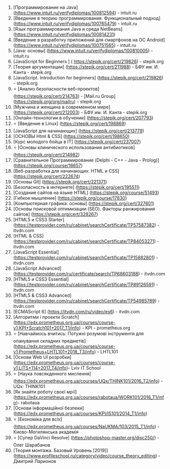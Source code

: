 1. [Программирование на Java] (https://www.intuit.ru/verifydiplomas/100812594) - intuit.ru
2. [Введение в теорию программирования. Функциональный подход] (https://www.intuit.ru/verifydiplomas/100765479) - intuit.ru
3. [Язык программирования Java и среда NetBeans] (https://www.intuit.ru/verifydiplomas/100814231)
4. [Введение в разработку приложений для смартфонов на ОС Android] (https://www.intuit.ru/verifydiplomas/100751565) - intuit.ru
5. [Java: основы] (https://www.intuit.ru/verifydiplomas/100810005) - intuit.ru
6. [JavaScript for Beginners ] ( https://stepik.org/cert/219826) - stepik.org
7. [Теория аргументации] (https://stepik.org/cert/211988) - БФУ им. И. Канта - stepik.org
8. [JavaScript. Introduction for beginners] (https://stepik.org/cert/219826) - stepik.org
9. ⭐ [Анализ безопасности веб-проектов] (https://stepik.org/cert/214763) - [Mail.ru Group] (https://stepik.org/org/mailru) - stepik.org
10. [Мужчина и женщина в современном мире] (https://stepik.org/cert/212003) - БФУ им. И. Канта - stepik.org
11. [Онлайн-технологии в обучении] (https://stepik.org/cert/207793)
12. ⭐ [Введение в Linux] (https://stepik.org/cert/198869)
13. [JavaScript для начинающих] (https://stepik.org/cert/213779)
14. [ОСНОВЫ Html & CSS] (https://stepik.org/cert/198650)
15. [Курс молодого бойца в IT] (https://stepik.org/cert/237007)
16. ⭐ [Основы клинического использования антибиотиков] (https://stepik.org/cert/214982)
17. [Сравнительное Программирование (Delphi - C++ - Java - Prolog)] (https://stepik.org/course/16657)
18. [Веб-разработка для начинающих: HTML и CSS] (https://stepik.org/cert/222674)
19. [Основы Git] (https://stepik.org/cert/221371)
20. [Безопасность в интернете] (https://stepik.org/cert/195511)
21. [Создание сайтов на языке HTML] (https://stepik.org/course/51493)
22. [Гибкое мышление] (https://stepik.org/course/17830)
23. [Компьютерная графика: основы] (https://stepik.org/cert/327601)
24. [Основы поисковой оптимизации (SEO). Факторы ранжирования сайтов] (https://stepik.org/cert/328267)
25. [HTML5 и CSS3 Starter] (https://testprovider.com/ru/cabinet/searchCertificate/TP57587382) - itvdn.com
26. [HTML & CSS] (https://testprovider.com/ru/cabinet/searchCertificate/TP84053271) - itvdn.com
27. [JavaScript Essential] (https://testprovider.com/ru/cabinet/searchCertificate/TP15882801) - itvdn.com
28. [JavaScript Advanced] (https://testprovider.com/ru/certificate/search/TP68603188) - itvdn.com
29. [HTML5 и CSS3 Essential] (https://testprovider.com/ru/cabinet/searchCertificate/TP89126591) - itvdn.com
30. [HTML5 & CSS3 Advanced] (https://testprovider.com/ru/cabinet/searchCertificate/TP54985789) - itvdn.com
31. [ECMAScript 6] (https://itvdn.com/ru/video/es6) - itvdn.com
32. [Алгоритми і проекти Scratch] (https://edx.prometheus.org.ua/courses/course-v1:KPI+Scratch101+2017_T1/info) - KPI - prometheus.org
33. ⭐ [Навчаймось вчитись: Потужні розумові інструменти для опанування складних предметів] (https://edx.prometheus.org.ua/courses/course-v1:Prometheus+LHTL101+2018_T3/info) - LHTL101
34. [Основи Web UI розробки] (https://edx.prometheus.org.ua/courses/course-v1:LITS+114+2017_T4/info)- Lviv IT School
35. ⭐ [Наука повсякденного мислення] (https://edx.prometheus.org.ua/courses/UQx/THINK101/2016_T2/info) - UQx: THINK101
36. [Як знайти роботу своєї мрії] (https://edx.prometheus.org.ua/courses/rabotaua/WORK101/2016_T1/info)- rabotaua
37. [Основи інформаційної безпеки] (https://edx.prometheus.org.ua/courses/KPI/IS101/2014_T1/info)
38. ⭐ [Економіка для всіх] (https://edx.prometheus.org.ua/courses/NaUKMA/103/2015_T1/info) - Києво-Могилянська академія
39. ⭐ [Супер DaVinci Resolve] (https://photoshop-master.org/disc250/) - Олег Шарабанов
40. [Теория монтажа. Базовый Уровень [2019]] (https://www.profileschool.ru/category/video/course_theory_editing) - Дмитрий Ларионов